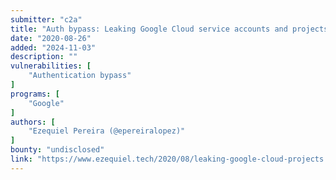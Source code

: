 ```yaml
---
submitter: "c2a"
title: "Auth bypass: Leaking Google Cloud service accounts and projects"
date: "2020-08-26"
added: "2024-11-03"
description: ""
vulnerabilities: [
    "Authentication bypass"
]
programs: [
    "Google"
]
authors: [
    "Ezequiel Pereira (@epereiralopez)"
]
bounty: "undisclosed"
link: "https://www.ezequiel.tech/2020/08/leaking-google-cloud-projects.html"
---
```





